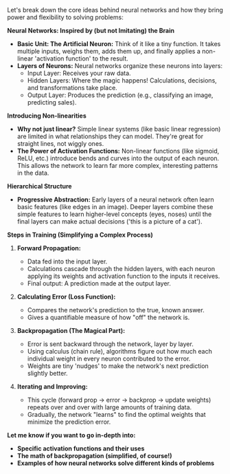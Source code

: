 Let's break down the core ideas behind neural networks and how they bring power and flexibility to solving problems:

**Neural Networks:  Inspired by (but not Imitating) the Brain**

* **Basic Unit: The Artificial Neuron:** Think of it like a tiny function. It takes multiple inputs, weighs them, adds them up, and finally applies a non-linear 'activation function' to the result.  
* **Layers of Neurons:**  Neural networks organize these neurons into layers:
    * Input Layer:  Receives your raw data.
    * Hidden Layers: Where the magic happens! Calculations, decisions, and transformations take place.
    * Output Layer: Produces the prediction (e.g., classifying an image, predicting sales).

**Introducing Non-linearities**

* **Why not just linear?** Simple linear systems (like basic linear regression) are limited in what relationships they can model. They're great for straight lines, not wiggly ones.
* **The Power of Activation Functions:** Non-linear functions  (like sigmoid, ReLU, etc.) introduce bends and curves into the output of each neuron. This allows the network to learn far more complex, interesting patterns in the data.

**Hierarchical Structure**

* **Progressive Abstraction:** Early layers of a neural network often learn basic features (like edges in an image). Deeper layers combine these simple features to learn higher-level concepts (eyes, noses) until the final layers can make actual decisions ('this is a picture of a cat').

**Steps in Training (Simplifying a Complex Process)**

1. **Forward Propagation:**
   * Data fed into the input layer.
   * Calculations cascade through the hidden layers, with each neuron applying its weights and activation function to the inputs it receives.
   * Final output: A prediction made at the output layer.

2. **Calculating Error (Loss Function):**
   * Compares the network's prediction to the true, known answer.
   * Gives a quantifiable measure of how "off" the network is.

3. **Backpropagation (The Magical Part):** 
   * Error is sent backward through the network, layer by layer.
   * Using calculus (chain rule), algorithms figure out how much each individual weight in every neuron contributed to the error.
   * Weights are tiny 'nudges' to make the network's next prediction slightly better.

4. **Iterating and Improving:**
    * This cycle (forward prop -> error -> backprop -> update weights)  repeats over and over with large amounts of training data.  
    * Gradually, the network "learns" to find the optimal weights that minimize the prediction error.


**Let me know if you want to go in-depth into:**

* **Specific activation functions and their uses**
* **The math of backpropagation (simplified, of course!)**
* **Examples of how neural networks solve different kinds of problems** 
